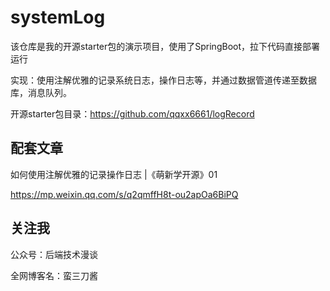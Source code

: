 # systemLog

该仓库是我的开源starter包的演示项目，使用了SpringBoot，拉下代码直接部署运行

实现：使用注解优雅的记录系统日志，操作日志等，并通过数据管道传递至数据库，消息队列。

开源starter包目录：https://github.com/qqxx6661/logRecord

## 配套文章

如何使用注解优雅的记录操作日志 |《萌新学开源》01 

https://mp.weixin.qq.com/s/q2qmffH8t-ou2apOa6BiPQ

## 关注我

公众号：后端技术漫谈

全网博客名：蛮三刀酱